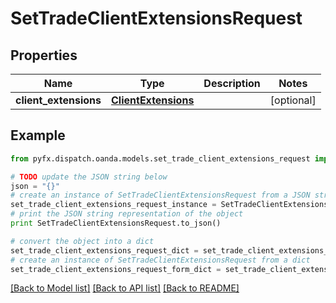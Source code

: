 # SetTradeClientExtensionsRequest


## Properties
Name | Type | Description | Notes
------------ | ------------- | ------------- | -------------
**client_extensions** | [**ClientExtensions**](ClientExtensions.md) |  | [optional] 

## Example

```python
from pyfx.dispatch.oanda.models.set_trade_client_extensions_request import SetTradeClientExtensionsRequest

# TODO update the JSON string below
json = "{}"
# create an instance of SetTradeClientExtensionsRequest from a JSON string
set_trade_client_extensions_request_instance = SetTradeClientExtensionsRequest.from_json(json)
# print the JSON string representation of the object
print SetTradeClientExtensionsRequest.to_json()

# convert the object into a dict
set_trade_client_extensions_request_dict = set_trade_client_extensions_request_instance.to_dict()
# create an instance of SetTradeClientExtensionsRequest from a dict
set_trade_client_extensions_request_form_dict = set_trade_client_extensions_request.from_dict(set_trade_client_extensions_request_dict)
```
[[Back to Model list]](../README.md#documentation-for-models) [[Back to API list]](../README.md#documentation-for-api-endpoints) [[Back to README]](../README.md)


